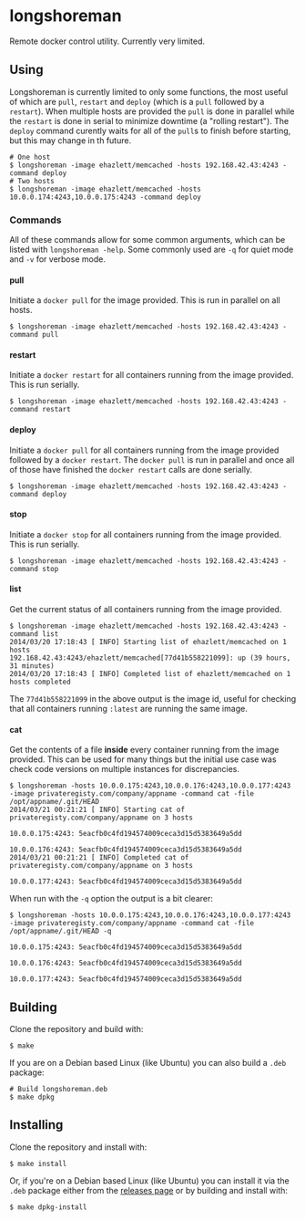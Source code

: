 longshoreman
============

Remote docker control utility. Currently very limited.

## Using

Longshoreman is currently limited to only some functions, the most useful of
which are `pull`, `restart` and `deploy` (which is a `pull` followed by a `restart`).
When multiple hosts are provided the `pull` is done in parallel while the
`restart` is done in serial to minimize downtime (a "rolling restart"). The
`deploy` command curently waits for all of the `pull`s to finish before starting, but this
may change in th future.

```
# One host
$ longshoreman -image ehazlett/memcached -hosts 192.168.42.43:4243 -command deploy
# Two hosts
$ longshoreman -image ehazlett/memcached -hosts 10.0.0.174:4243,10.0.0.175:4243 -command deploy
```

### Commands

All of these commands allow for some common arguments, which can be listed with `longshoreman -help`.
Some commonly used are `-q` for quiet mode and `-v` for verbose mode.

#### pull

Initiate a `docker pull` for the image provided. This is run in parallel on
all hosts.

```
$ longshoreman -image ehazlett/memcached -hosts 192.168.42.43:4243 -command pull
```

#### restart

Initiate a `docker restart` for all containers running from the image provided. This
is run serially.

```
$ longshoreman -image ehazlett/memcached -hosts 192.168.42.43:4243 -command restart
```

#### deploy

Initiate a `docker pull` for all containers running from the image provided followed
by a `docker restart`. The `docker pull` is run in parallel and once all of those have
finished the `docker restart` calls are done serially.

```
$ longshoreman -image ehazlett/memcached -hosts 192.168.42.43:4243 -command deploy
```

#### stop

Initiate a `docker stop` for all containers running from the image provided. This
is run serially.

```
$ longshoreman -image ehazlett/memcached -hosts 192.168.42.43:4243 -command stop
```

#### list

Get the current status of all containers running from the image provided.

```
$ longshoreman -image ehazlett/memcached -hosts 192.168.42.43:4243 -command list
2014/03/20 17:18:43 [ INFO] Starting list of ehazlett/memcached on 1 hosts
192.168.42.43:4243/ehazlett/memcached[77d41b558221099]: up (39 hours, 31 minutes)
2014/03/20 17:18:43 [ INFO] Completed list of ehazlett/memcached on 1 hosts completed
```

The `77d41b558221099` in the above output is the image id, useful for checking that
all containers running `:latest` are running the same image.

#### cat

Get the contents of a file **inside** every container running from the image provided. This
can be used for many things but the initial use case was check code versions on multiple
instances for discrepancies.

```
$ longshoreman -hosts 10.0.0.175:4243,10.0.0.176:4243,10.0.0.177:4243 -image privateregisty.com/company/appname -command cat -file /opt/appname/.git/HEAD
2014/03/21 00:21:21 [ INFO] Starting cat of privateregisty.com/company/appname on 3 hosts

10.0.0.175:4243: 5eacfb0c4fd194574009ceca3d15d5383649a5dd

10.0.0.176:4243: 5eacfb0c4fd194574009ceca3d15d5383649a5dd
2014/03/21 00:21:21 [ INFO] Completed cat of privateregisty.com/company/appname on 3 hosts

10.0.0.177:4243: 5eacfb0c4fd194574009ceca3d15d5383649a5dd
```

When run with the `-q` option the output is a bit clearer:

```
$ longshoreman -hosts 10.0.0.175:4243,10.0.0.176:4243,10.0.0.177:4243 -image privateregisty.com/company/appname -command cat -file /opt/appname/.git/HEAD -q

10.0.0.175:4243: 5eacfb0c4fd194574009ceca3d15d5383649a5dd

10.0.0.176:4243: 5eacfb0c4fd194574009ceca3d15d5383649a5dd

10.0.0.177:4243: 5eacfb0c4fd194574009ceca3d15d5383649a5dd
```

## Building

Clone the repository and build with:

    $ make

If you are on a Debian based Linux (like Ubuntu) you can also build a `.deb` package:

    # Build longshoreman.deb
    $ make dpkg

## Installing

Clone the repository and install with:

    $ make install

Or, if you're on a Debian based Linux (like Ubuntu) you can install it
via the `.deb` package either from the [releases page](https://github.com/mzsanford/longshoreman/releases)
or by building and install with:

    $ make dpkg-install
